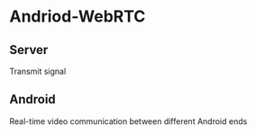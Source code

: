 # Andriod-WebRTC

## Server
Transmit signal

## Android
Real-time video communication between different Android ends

